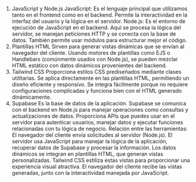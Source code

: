 1. JavaScript y Node.js
JavaScript: Es el lenguaje principal que utilizamos tanto en el frontend como en el backend. Permite la interactividad en la interfaz del usuario y la lógica en el servidor.
Node.js: Es el entorno de ejecución de JavaScript en el backend. Aquí se procesa la lógica del servidor, se manejan peticiones HTTP y se conecta con la base de datos. También permite usar módulos para estructurar mejor el código.
2. Plantillas HTML
Sirven para generar vistas dinámicas que se envían al navegador del cliente. Usando motores de plantillas como EJS o Handlebars (comúnmente usados con Node.js), se pueden mezclar HTML estático con datos dinámicos provenientes del backend.
3. Tailwind CSS
Proporciona estilos CSS prediseñados mediante clases utilitarias. Se aplica directamente en las plantillas HTML, permitiendo un diseño eficiente y responsivo.
Se integra fácilmente porque no requiere configuraciones complicadas y funciona bien con el HTML generado dinámicamente.
4. Supabase
Es la base de datos de la aplicación. Supabase se comunica con el backend en Node.js para manejar operaciones como consultas y actualizaciones de datos.
Proporciona APIs que puedes usar en el servidor para autenticar usuarios, manejar datos y ejecutar funciones relacionadas con tu lógica de negocio.
Relación entre las herramientas:
El navegador del cliente envía solicitudes al servidor (Node.js).
El servidor usa JavaScript para manejar la lógica de la aplicación, recuperar datos de Supabase y procesar la información.
Los datos dinámicos se integran en plantillas HTML, que generan vistas personalizadas.
Tailwind CSS estiliza estas vistas para proporcionar una experiencia visual atractiva.
El navegador del cliente recibe las vistas generadas, junto con la interactividad manejada por JavaScript.
